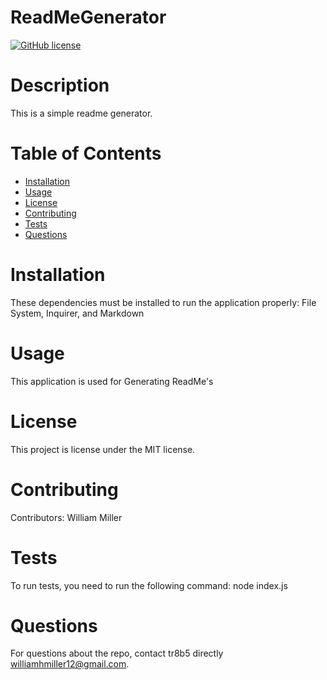 
  # ReadMeGenerator
  [![GitHub license](https://img.shields.io/badge/license-MIT-blue.svg)](https://github.com/tr8b5/ReadMeGenerator)
  # Description
  This is a simple readme generator.
  # Table of Contents 
  * [Installation](#installation)
  * [Usage](#usage)
  * [License](#license)
  * [Contributing](#contributing)
  * [Tests](#tests)
  * [Questions](#questions)
  # Installation
  These dependencies must be installed to run the application properly: File System, Inquirer, and Markdown
  # Usage
  ​This application is used for Generating ReadMe's
  # License
  This project is license under the MIT license.
  # Contributing
  ​Contributors: William Miller
  # Tests
  To run tests, you need to run the following command: node index.js
  # Questions
  For questions about the repo, contact tr8b5 directly williamhmiller12@gmail.com.
  